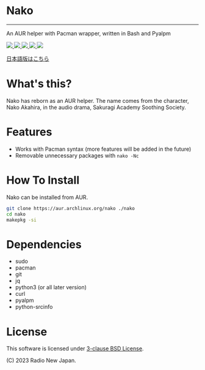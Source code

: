 # Nako
-----
An AUR helper with Pacman wrapper, written in Bash and Pyalpm

<a href="https://github.com/njb-fm/nako/blob/master/LICENSE">
    <img src="https://img.shields.io/github/license/njb-fm/nako?style=flat-square">
</a>
<a href="https://github.com/njb-fm/nako/issues">
    <img src="https://img.shields.io/github/issues/njb-fm/nako?style=flat-square">
</a>
<a href="https://aur.archlinux.org/packages/nako">
    <img src="https://img.shields.io/aur/version/nako?style=flat-square">
</a>
<a href="https://github.com/njb-fm/nako">
    <img src="https://img.shields.io/github/last-commit/njb-fm/nako?style=flat-square">
</a>
<a href="https://github.com/njb-fm/nako">
    <img src="https://img.shields.io/github/stars/njb-fm/nako?style=flat-square">
</a>

[日本語版はこちら](README_ja.md)

# What's this?
Nako has reborn as an AUR helper. The name comes from the character, Nako Akahira, in the audio drama, Sakuragi Academy Soothing Society.

# Features
- Works with Pacman syntax (more features will be added in the future)
- Removable unnecessary packages with ```nako -Nc```

# How To Install
Nako can be installed from AUR.
```bash
git clone https://aur.archlinux.org/nako ./nako
cd nako
makepkg -si
```

# Dependencies
* sudo
* pacman
* git
* jq
* python3 (or all later version)
* curl
* pyalpm
* python-srcinfo

# License
This software is licensed under [3-clause BSD License](LICENSE).

(C) 2023 Radio New Japan.

